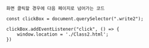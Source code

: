 `화면 클릭할 경우에 다음 페이지로 넘어가는 코드`

    const clickBox = document.querySelector(".write2"); 

    clickBox.addEventListener("click", () => {
        window.location = './Class2.html';
    })